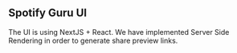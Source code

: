 ## Spotify Guru UI

The UI is using NextJS + React. We have implemented Server Side Rendering in order to generate share preview links.
